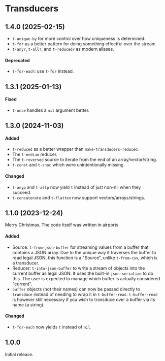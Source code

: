 # Transducers

## 1.4.0 (2025-02-15)

- `t-unique-by` for more control over how uniqueness is determined.
- `t-for` as a better pattern for doing something effectful over the stream.
- `t-any?`, `t-all?`, and `t-reduced?` as modern aliases.

#### Deprecated

- `t-for-each`: use `t-for` instead.

## 1.3.1 (2025-01-13)

#### Fixed

- `t-once` handles a `nil` argument better.

## 1.3.0 (2024-11-03)

#### Added

- `t-reduced` as a better wrapper than `make-transducers-reduced`.
- The `t-median` reducer.
- The `t-reversed` source to iterate from the end of an array/vector/string.
- `t-const` and `t-snoc` which were unintentionally missing.

#### Changed

- `t-anyp` and `t-allp` now yield `t` instead of just non-nil when they succeed.
- `t-concatenate` and `t-flatten` now support vectors/arrays/strings.

## 1.1.0 (2023-12-24)

Merry Christmas. The code itself was written in airports.

#### Added

- Source: `t-from-json-buffer` for streaming values from a buffer that contains a
  JSON array. Due to the unique way it traverses the buffer to read legal JSON,
  this function is a "Source", unlike `t-from-csv`, which is a transducer.
- Reducer: `t-into-json-buffer` to write a stream of objects into the current
  buffer as legal JSON. It uses the built-in `json-serialize` to do this. The
  user is expected to manage which buffer is actually considered "current".
- `buffer` objects (not their names) can now be passed directly to `transduce`
  instead of needing to wrap it in `t-buffer-read`. `t-buffer-read` is however
  still necessary if you wish to transduce over a buffer via its name (a string).

#### Changed

- `t-for-each` now yields `t` instead of `nil`.

## 1.0.0

Initial release.

